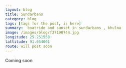 ```yaml
---
layout: blog
title: Sundarbans
category: blog
tags: [tags for the post, is here]  
summary:  boatride and sunset in sundarbans , khulna
image: /images/blog/f37190744.jpg
longitude: 25.251558
lattitude: 91.054001
route: will post soon
---
```



Coming soon